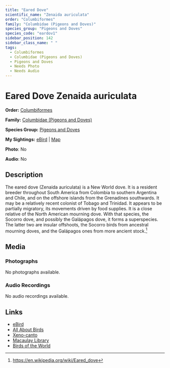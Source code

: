 ```yaml
---
title: "Eared Dove"
scientific_name: "Zenaida auriculata"
order: "Columbiformes"
family: "Columbidae (Pigeons and Doves)"
species_group: "Pigeons and Doves"
species_code: "eardov1"
sidebar_position: 142
sidebar_class_name: " "
tags: 
  - Columbiformes
  - Columbidae (Pigeons and Doves)
  - Pigeons and Doves
  - Needs Photo
  - Needs Audio
---
```


# Eared Dove <span className='sci_name'>Zenaida auriculata</span>

**Order:** [Columbiformes](/tags/columbiformes)

**Family:** [Columbidae (Pigeons and Doves)](/tags/columbidae-pigeons-and-doves)

**Species Group:** [Pigeons and Doves](/tags/pigeons-and-doves)

**My Sightings:** [eBird](https://ebird.org/lifelist?r=world&time=life&spp=eardov1) | [Map](/map?species_code=eardov1)

**Photo**: No 

**Audio**: No

## Description
The eared dove (Zenaida auriculata) is a New World dove. It is a resident breeder throughout South America from Colombia to southern Argentina and Chile, and on the offshore islands from the Grenadines southwards. It may be a relatively recent colonist of Tobago and Trinidad. It appears to be partially migratory, its movements driven by food supplies.
It is a close relative of the North American mourning dove. With that species, the Socorro dove, and possibly the Galápagos dove, it forms a superspecies. The latter two are insular offshoots, the Socorro birds from ancestral mourning doves, and the Galápagos ones from more ancient stock.[^1]

[^1]: https://en.wikipedia.org/wiki/Eared_dove

## Media
### Photographs
No photographs available.

### Audio Recordings
No audio recordings available.

## Links
* [eBird](https://ebird.org/species/eardov1) 
* [All About Birds](https://www.allaboutbirds.org/guide/eardov1) 
* [Xeno-canto](https://www.xeno-canto.org/species/zenaida-auriculata) 
* [Macaulay Library](https://search.macaulaylibrary.org/catalog?taxonCode=eardov1&sort=rating_rank_desc)
* [Birds of the World](https://birdsoftheworld.org/bow/species/eardov1)
